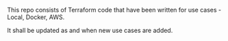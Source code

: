 This repo consists of Terraform code that have been written for use cases - Local, Docker, AWS.

It shall be updated as and when new use cases are added.
